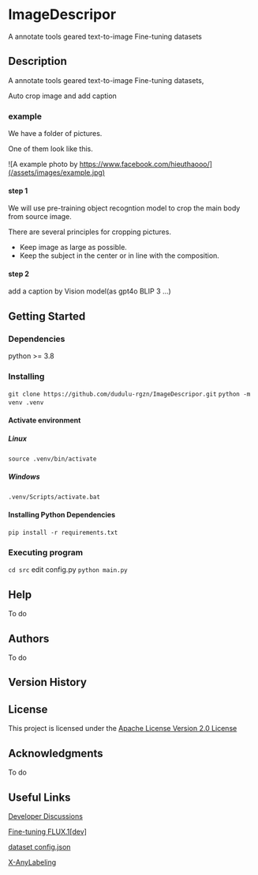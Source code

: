 # ImageDescripor

A annotate tools geared text-to-image Fine-tuning datasets

## Description

A annotate tools geared text-to-image Fine-tuning datasets,

Auto crop image and add caption

### example 

We have a folder of pictures.

One of them look like this.

![A example photo by https://www.facebook.com/hieuthaooo/](/assets/images/example.jpg)

#### step 1

We will use pre-training object recogntion model to crop the main body from source image.

There are several principles for cropping pictures.  

- Keep image as large as possible.
- Keep the subject in the center or in line with the composition.

#### step 2

add a caption by Vision model(as gpt4o BLIP 3 ...)

## Getting Started

### Dependencies

python >= 3.8

### Installing

`git clone https://github.com/dudulu-rgzn/ImageDescripor.git`
`python -m venv .venv`

#### Activate environment

##### Linux

`source .venv/bin/activate`

##### Windows

`.venv/Scripts/activate.bat`

#### Installing Python Dependencies

`pip install -r requirements.txt`

### Executing program

`cd src`
edit config.py
`python main.py`

## Help

To do

## Authors

To do

## Version History


## License

This project is licensed under the [Apache License Version 2.0 License](https://www.apache.org/licenses/LICENSE-2.0#apache-license-version-20)

## Acknowledgments

To do

## Useful Links

[Developer Discussions](https://github.com/dudulu-rgzn/ImageDescripor/discussions)

[Fine-tuning FLUX.1[dev]](https://github.com/bghira/SimpleTuner/blob/main/documentation/quickstart/FLUX.md)

[dataset config.json](https://github.com/bghira/SimpleTuner/blob/main/documentation/DATALOADER.md)

[X-AnyLabeling](https://github.com/CVHub520/X-AnyLabeling/tree/main)
